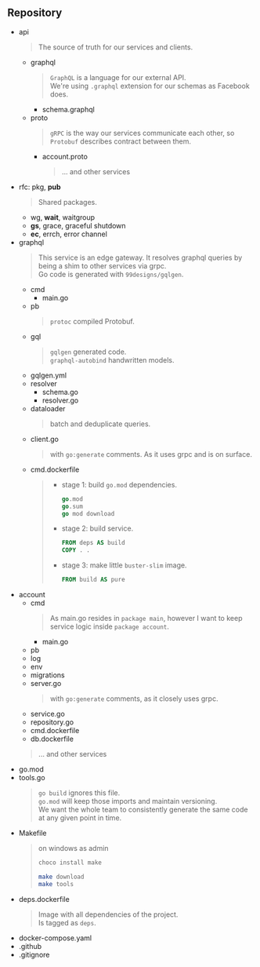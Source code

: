 ## Repository
* api
  > The source of truth for our services and clients.
  * graphql
    > `GraphQL` is a language for our external API.  
    > We're using `.graphql` extension for our schemas as Facebook does.
    * schema.graphql
  * proto
    > `gRPC` is the way our services communicate each other, so `Protobuf` describes contract between them.
    * account.proto
      > ... and other services
* rfc: pkg, **pub**
  > Shared packages.
  * wg, **wait**, waitgroup
  * **gs**, grace, graceful shutdown
  * **ec**, errch, error channel
* graphql
  > This service is an edge gateway. It resolves graphql queries by being a shim to other services via grpc.  
  > Go code is generated with `99designs/gqlgen`.
  * cmd
    * main.go
  * pb
    > `protoc` compiled Protobuf.
  * gql
    > `gqlgen` generated code.  
    >  `graphql-autobind` handwritten models.
  * gqlgen.yml
  * resolver
    * schema.go
    * resolver.go
  * dataloader
    > batch and deduplicate queries.
  * client.go
    > with `go:generate` comments. As it uses grpc and is on surface.
  * cmd.dockerfile
    > - stage 1: build `go.mod` dependencies.
    >   ```go
    >   go.mod
    >   go.sum
    >   go mod download
    >   ```
    > - stage 2: build service.  
    >   ```dockerfile
    >   FROM deps AS build
    >   COPY . .
    >   ```
    > - stage 3: make little `buster-slim` image.
    >   ```dockerfile
    >   FROM build AS pure
    >   ```
* account
  * cmd
    > As main.go resides in `package main`, however I want to keep service logic inside `package account`.  
    * main.go
  * pb
  * log
  * env
  * migrations
  * server.go
    > with `go:generate` comments, as it closely uses grpc.
  * service.go
  * repository.go
  * cmd.dockerfile
  * db.dockerfile
  > ... and other services
* go.mod
* tools.go
  > `go build` ignores this file.   
  > `go.mod` will keep those imports and maintain versioning.  
  > We want the whole team to consistently generate the same code at any given point in time.
* Makefile
  > on windows as admin
  > ```ps
  > choco install make
  > ```
  >```bash
  > make download
  > make tools
  >```
* deps.dockerfile
  > Image with all dependencies of the project.  
  > Is tagged as `deps`.
* docker-compose.yaml
* .github
* .gitignore

